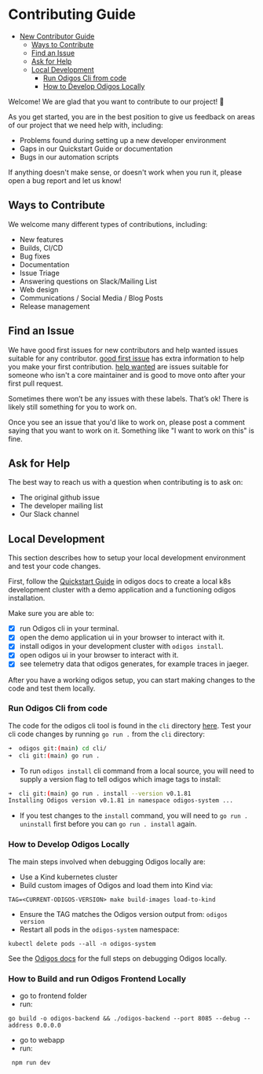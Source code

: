 # Contributing Guide

- [New Contributor Guide](#contributing-guide)
  - [Ways to Contribute](#ways-to-contribute)
  - [Find an Issue](#find-an-issue)
  - [Ask for Help](#ask-for-help)
  - [Local Development](#local-development)
    - [Run Odigos Cli from code](#run-odigos-cli-from-code)
    - [How to Develop Odigos Locally](#how-to-develop-odigos-locally)

Welcome! We are glad that you want to contribute to our project! 💖

As you get started, you are in the best position to give us feedback on areas of
our project that we need help with, including:

- Problems found during setting up a new developer environment
- Gaps in our Quickstart Guide or documentation
- Bugs in our automation scripts

If anything doesn't make sense, or doesn't work when you run it, please open a
bug report and let us know!

## Ways to Contribute

We welcome many different types of contributions, including:

- New features
- Builds, CI/CD
- Bug fixes
- Documentation
- Issue Triage
- Answering questions on Slack/Mailing List
- Web design
- Communications / Social Media / Blog Posts
- Release management

## Find an Issue

We have good first issues for new contributors and help wanted issues suitable
for any contributor. [good first issue](https://github.com/keyval-dev/odigos/labels/good%20first%20issue) has extra information to
help you make your first contribution. [help wanted](https://github.com/keyval-dev/odigos/labels/help%20wanted) are issues
suitable for someone who isn't a core maintainer and is good to move onto after
your first pull request.

Sometimes there won’t be any issues with these labels. That’s ok! There is
likely still something for you to work on.

Once you see an issue that you'd like to work on, please post a comment saying
that you want to work on it. Something like "I want to work on this" is fine.

## Ask for Help

The best way to reach us with a question when contributing is to ask on:

- The original github issue
- The developer mailing list
- Our Slack channel

## Local Development

This section describes how to setup your local development environment
and test your code changes.

First, follow the [Quickstart Guide](https://docs.odigos.io/intro) in odigos docs to create a local k8s development cluster with a demo application and a functioning odigos installation.

Make sure you are able to:

- [x] run Odigos cli in your terminal.
- [x] open the demo application ui in your browser to interact with it.
- [x] install odigos in your development cluster with `odigos install`.
- [x] open odigos ui in your browser to interact with it.
- [x] see telemetry data that odigos generates, for example traces in jaeger.

After you have a working odigos setup, you can start making changes to the code and test them locally.

### Run Odigos Cli from code

The code for the odigos cli tool is found in the `cli` directory [here](https://github.com/keyval-dev/odigos/tree/main/cli).
Test your cli code changes by running `go run .` from the `cli` directory:

```bash
➜  odigos git:(main) cd cli/
➜  cli git:(main) go run .
```

- To run `odigos install` cli command from a local source, you will need to supply a version flag to tell odigos which image tags to install:

```bash
➜  cli git:(main) go run . install --version v0.1.81
Installing Odigos version v0.1.81 in namespace odigos-system ...
```

- If you test changes to the `install` command, you will need to `go run . uninstall` first before you can `go run . install` again.

### How to Develop Odigos Locally

The main steps involved when debugging Odigos locally are:

- Use a Kind kubernetes cluster
- Build custom images of Odigos and load them into Kind via:

```
TAG=<CURRENT-ODIGOS-VERSION> make build-images load-to-kind
```

- Ensure the TAG matches the Odigos version output from: `odigos version`
- Restart all pods in the `odigos-system` namespace:

```
kubectl delete pods --all -n odigos-system
```

See the [Odigos docs](https://docs.odigos.io/intro) for the full steps on debugging Odigos locally.

### How to Build and run Odigos Frontend Locally

- go to frontend folder
- run:

```
go build -o odigos-backend && ./odigos-backend --port 8085 --debug --address 0.0.0.0
```

- go to webapp
- run:

```
 npm run dev
```

